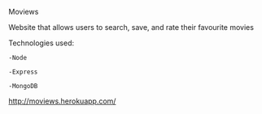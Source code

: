 Moviews

Website that allows users to search, save, and rate their favourite movies

Technologies used:

    -Node

    -Express

    -MongoDB


http://moviews.herokuapp.com/

